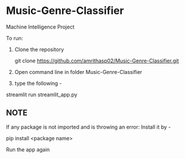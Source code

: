 # Music-Genre-Classifier
Machine Intelligence Project

To run:

1. Clone the repository

   git clone https://github.com/amrithasp02/Music-Genre-Classifier.git
  
2. Open command line in folder Music-Genre-Classifier
 
3. type the following -

  streamlit run streamlit_app.py
  
NOTE
---
If any package is not imported and is throwing an error:
Install it by -

  pip install \<package name\>
  
Run the app again
